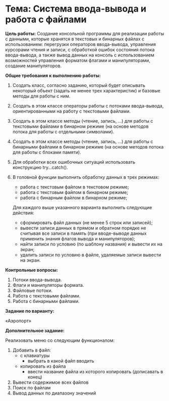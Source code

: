 # Тема: Система ввода-вывода и работа с файлами

**Цель работы:** Создание консольной программы для реализации работы с данными, которые хранятся в текстовых и бинарных
файлах с использованием: перегрузки операторов ввода-вывода, управления курсорами чтения и записи, с обработкой ошибок
состояния потока ввода-вывода, а также вывод данных на консоль с использованием возможностей управления форматом флагами
и манипуляторами, создание манипуляторов.

**Общие требования к выполнению работы:**

1. Создать класс, согласно заданию, который будет описывать некоторый объект (задать не менее трех характеристик) 
   и базовые методы для работы с ним.
2. Создать в этом классе операторы работы с потоками ввода-вывода, ориентированными на работу с текстовыми файлами.
3. Создать в этом классе методы (чтение, запись, …) для работы с текстовыми файлами в бинарном режиме (на основе
   методов потока для работы с отдельными символами).
4. Создать в этом классе методы (чтение, запись, …) для работы с бинарными файлами в бинарном режиме (на основе
   методов потока для работы с блоками памяти).
5. Для обработки всех ошибочных ситуаций использовать конструкцию try…catch().
6. В головной функции выполнить обработку данных в трех режимах:
   - работа с текстовым файлом в текстовом режиме;
   - работа с текстовым файлом в бинарном режиме;
   - работа с бинарным файлом в бинарном режиме;

    Для каждого выше указанного варианта выполнить следующие действия:
   + сформировать файл данных (не менее 5 строк или записей);
   + вывести записи данных в прямом и обратном порядке не считывая все записи в память (при вводе-выводе данных
     применить знания флагов вывода и манипуляторов);
   + найти записи по условию (по шаблону названия) и вывести их на экран;
   + удалить записи по условию в файле, удаляемые записи вывести на экран.
   
**Контрольные вопросы:**

1. Потоки ввода-вывода.
2. Флаги и манипуляторы формата.
3. Файловые потоки.
4. Работа с текстовыми файлами.
5. Работа с бинарными файлами.

**Задание по варианту:**

«Аэропорт»

**Дополнительное задание:**

Реализовать меню со следующим функционалом:

1. Добавить в файл:
   - с клавиатуры
      + выбрать в какой файл вводить
   - копировать из файла
      + ввести название файла из которого копировать (дописавать в конец)
2. Вывести содержимое всех файлов
3. Поиск по файлам
4. Вывод данных по диапазону значений
